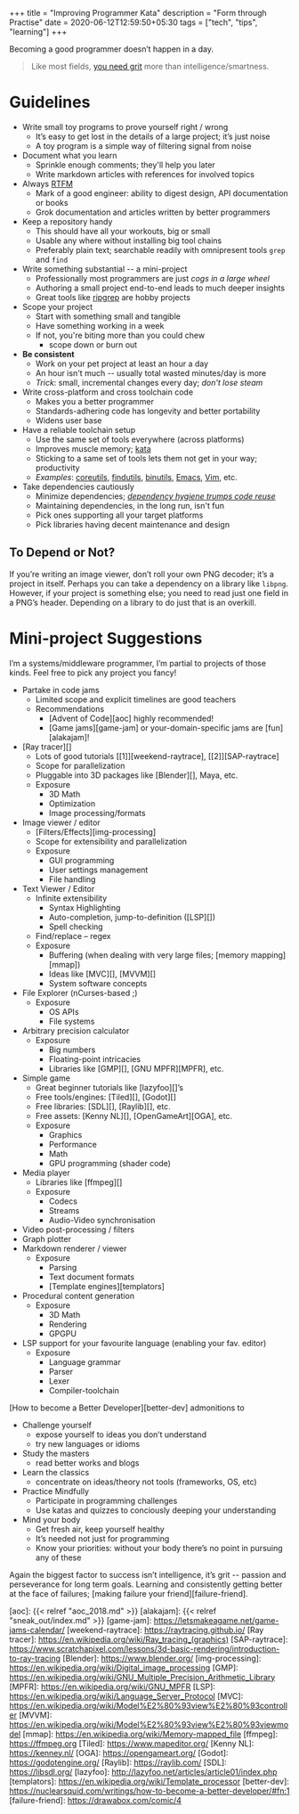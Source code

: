 +++
title = "Improving Programmer Kata"
description = "Form through Practise"
date = 2020-06-12T12:59:50+05:30
tags = ["tech", "tips", "learning"]
+++

Becoming a good programmer doesn’t happen in a day.

> Like most fields, [you need grit][grit] more than intelligence/smartness.

# Guidelines

* Write small toy programs to prove yourself right / wrong
  - It’s easy to get lost in the details of a large project; it’s just noise
  - A toy program is a simple way of filtering signal from noise
* Document what you learn
  - Sprinkle enough comments; they'll help you later
  - Write markdown articles with references for involved topics
* Always [RTFM][]
  - Mark of a good engineer: ability to digest design, API documentation or books
  - Grok documentation and articles written by better programmers
* Keep a repository handy
  - This should have all your workouts, big or small
  - Usable any where without installing big tool chains
  - Preferably plain text; searchable readily with omnipresent tools `grep` and `find`
* Write something substantial -- a mini-project
  - Professionally most programmers are just _cogs in a large wheel_
  - Authoring a small project end-to-end leads to much deeper insights
  - Great tools like [ripgrep][] are hobby projects
* Scope your project
  - Start with something small and tangible
  - Have something working in a week
  - If not, you're biting more than you could chew
    + scope down or burn out
* **Be consistent**
  - Work on your pet project at least an hour a day
  - An hour isn't much -- usually total wasted minutes/day is more
  - _Trick_: small, incremental changes every day; _don’t lose steam_
* Write cross-platform and cross toolchain code
  - Makes you a better programmer
  - Standards-adhering code has longevity and better portability
  - Widens user base
* Have a reliable toolchain setup
  - Use the same set of tools everywhere (across platforms)
  - Improves muscle memory; [kata][]
  - Sticking to a same set of tools lets them not get in your way; productivity
  - _Examples_: [coreutils][], [findutils][], [binutils][], [Emacs][], [Vim][], etc.
* Take dependencies cautiously
  - Minimize dependencies; [_dependency hygiene trumps code reuse_][go-dep-hyg]
  - Maintaining dependencies, in the long run, isn't fun
  - Pick ones supporting all your target platforms
  - Pick libraries having decent maintenance and design

## To Depend or Not?
If you’re writing an image viewer, don’t roll your own PNG decoder; it’s a project in itself.  Perhaps you can take a dependency on a library like `libpng`.  However, if your project is something else; you need to read just one field in a PNG’s header.  Depending on a library to do just that is an overkill.

# Mini-project Suggestions

I’m a systems/middleware programmer, I’m partial to projects of those kinds.  Feel free to pick any project you fancy!

* Partake in code jams
  - Limited scope and explicit timelines are good teachers
  - Recommendations
    + [Advent of Code][aoc] highly recommended!
    + [Game jams][game-jam] or your-domain-specific jams are [fun][alakajam]!
* [Ray tracer][]
  - Lots of good tutorials [\[1\]][weekend-raytrace], [\[2\]][SAP-raytrace]
  - Scope for parallelization
  - Pluggable into 3D packages like [Blender][], Maya, etc.
  - Exposure
    + 3D Math
    + Optimization
    + Image processing/formats
* Image viewer / editor
  - [Filters/Effects][img-processing]
  - Scope for extensibility and parallelization
  - Exposure
    + GUI programming
    + User settings management
    + File handling
* Text Viewer / Editor
  - Infinite extensibility
    + Syntax Highlighting
    + Auto-completion, jump-to-definition ([LSP][])
    + Spell checking
  - Find/replace – regex
  - Exposure
    + Buffering (when dealing with very large files; [memory mapping][mmap])
    + Ideas like [MVC][], [MVVM][]
    + System software concepts
* File Explorer (nCurses-based ;)
  - Exposure
    + OS APIs
    + File systems
* Arbitrary precision calculator
  - Exposure
    + Big numbers
    + Floating-point intricacies
    + Libraries like [GMP][], [GNU MPFR][MPFR], etc.
* Simple game
  - Great beginner tutorials like [lazyfoo][]’s
  - Free tools/engines: [Tiled][], [Godot][]
  - Free libraries: [SDL][], [Raylib][], etc.
  - Free assets: [Kenny NL][], [OpenGameArt][OGA], etc.
  - Exposure
    + Graphics
    + Performance
    + Math
    + GPU programming (shader code)
* Media player
  - Libraries like [ffmpeg][]
  - Exposure
    + Codecs
    + Streams
    + Audio-Video synchronisation
* Video post-processing / filters
* Graph plotter
* Markdown renderer / viewer
  - Exposure
    + Parsing
    + Text document formats
    + [Template engines][templators]
* Procedural content generation
  - Exposure
    + 3D Math
    + Rendering
    + GPGPU
* LSP support for your favourite language (enabling your fav. editor)
  - Exposure
    + Language grammar
    + Parser
    + Lexer
    + Compiler-toolchain

[How to become a Better Developer][better-dev] admonitions to

* Challenge yourself
  - expose yourself to ideas you don’t understand
  - try new languages or idioms
* Study the masters
  - read better works and blogs
* Learn the classics
  - concentrate on ideas/theory not tools (frameworks, OS, etc)
* Practice Mindfully
  - Participate in programming challenges
  - Use katas and quizzes to conciously deeping your understanding
* Mind your body
  - Get fresh air, keep yourself healthy
  - It’s needed not just for programming
  - Know your priorities: without your body there’s no point in pursuing any of these

Again the biggest factor to success isn’t intelligence, it’s grit -- passion and perseverance for long term goals.  Learning and consistently getting better at the face of failures; [making failure your friend][failure-friend].


[grit]: https://www.bakadesuyo.com/2012/11/secret-success-not-giving-up/
[ripgrep]: https://github.com/BurntSushi/ripgrep
[RTFM]: https://en.wikipedia.org/wiki/RTFM
[kata]: https://no-kill-switch.ghost.io/building-dev-muscle-memory-with-code-kata/
[coreutils]: https://www.gnu.org/software/coreutils/coreutils.html
[binutils]: https://www.gnu.org/software/binutils
[findutils]: https://www.gnu.org/software/findutils/
[Emacs]: https://www.gnu.org/software/emacs/
[Vim]: https://www.vim.org/
[go-dep-hyg]: https://talks.golang.org/2012/splash.article#TOC_7.
[aoc]: {{< relref "aoc_2018.md" >}}
[alakajam]: {{< relref "sneak_out/index.md" >}}
[game-jam]: https://letsmakeagame.net/game-jams-calendar/
[weekend-raytrace]: https://raytracing.github.io/
[Ray tracer]: https://en.wikipedia.org/wiki/Ray_tracing_(graphics)
[SAP-raytrace]: https://www.scratchapixel.com/lessons/3d-basic-rendering/introduction-to-ray-tracing
[Blender]: https://www.blender.org/
[img-processing]: https://en.wikipedia.org/wiki/Digital_image_processing
[GMP]: https://en.wikipedia.org/wiki/GNU_Multiple_Precision_Arithmetic_Library
[MPFR]: https://en.wikipedia.org/wiki/GNU_MPFR
[LSP]: https://en.wikipedia.org/wiki/Language_Server_Protocol
[MVC]: https://en.wikipedia.org/wiki/Model%E2%80%93view%E2%80%93controller
[MVVM]: https://en.wikipedia.org/wiki/Model%E2%80%93view%E2%80%93viewmodel
[mmap]: https://en.wikipedia.org/wiki/Memory-mapped_file
[ffmpeg]: https://ffmpeg.org
[Tiled]: https://www.mapeditor.org/
[Kenny NL]: https://kenney.nl/
[OGA]: https://opengameart.org/
[Godot]: https://godotengine.org/
[Raylib]: https://raylib.com/
[SDL]: https://libsdl.org/
[lazyfoo]: http://lazyfoo.net/articles/article01/index.php
[templators]: https://en.wikipedia.org/wiki/Template_processor
[better-dev]: https://nuclearsquid.com/writings/how-to-become-a-better-developer/#fn:1
[failure-friend]: https://drawabox.com/comic/4
